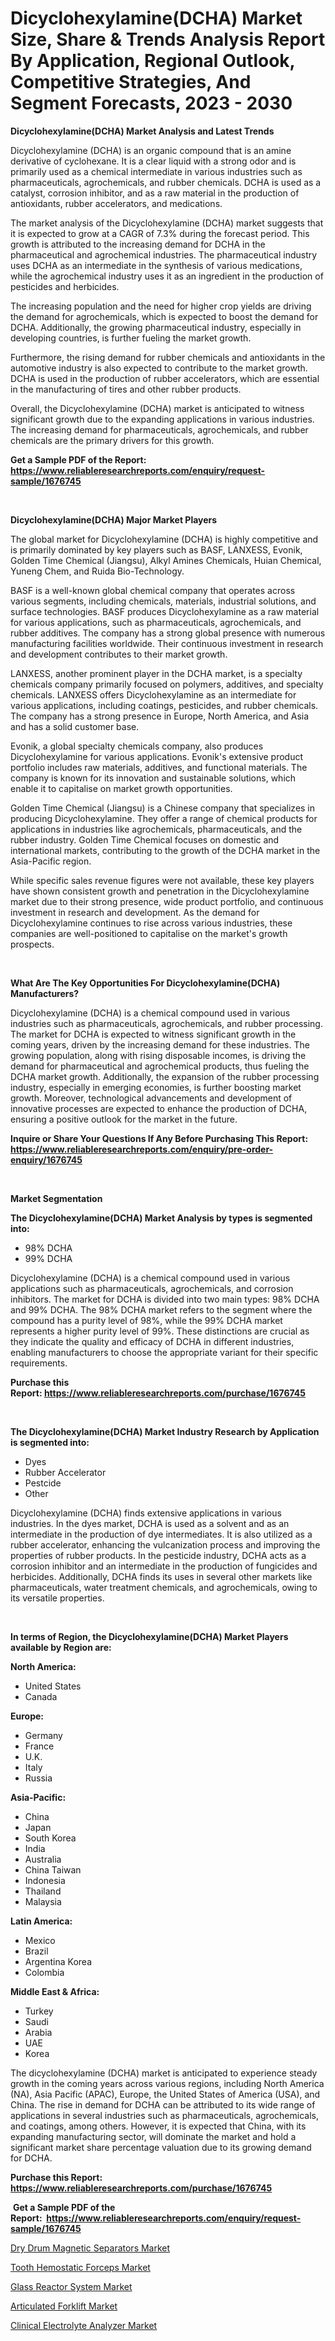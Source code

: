 <p><h1>Dicyclohexylamine(DCHA) Market Size, Share & Trends Analysis Report By Application, Regional Outlook, Competitive Strategies, And Segment Forecasts, 2023 - 2030</h1></p><p><strong>Dicyclohexylamine(DCHA) Market Analysis and Latest Trends</strong></p>
<p><p>Dicyclohexylamine (DCHA) is an organic compound that is an amine derivative of cyclohexane. It is a clear liquid with a strong odor and is primarily used as a chemical intermediate in various industries such as pharmaceuticals, agrochemicals, and rubber chemicals. DCHA is used as a catalyst, corrosion inhibitor, and as a raw material in the production of antioxidants, rubber accelerators, and medications.</p><p>The market analysis of the Dicyclohexylamine (DCHA) market suggests that it is expected to grow at a CAGR of 7.3% during the forecast period. This growth is attributed to the increasing demand for DCHA in the pharmaceutical and agrochemical industries. The pharmaceutical industry uses DCHA as an intermediate in the synthesis of various medications, while the agrochemical industry uses it as an ingredient in the production of pesticides and herbicides.</p><p>The increasing population and the need for higher crop yields are driving the demand for agrochemicals, which is expected to boost the demand for DCHA. Additionally, the growing pharmaceutical industry, especially in developing countries, is further fueling the market growth.</p><p>Furthermore, the rising demand for rubber chemicals and antioxidants in the automotive industry is also expected to contribute to the market growth. DCHA is used in the production of rubber accelerators, which are essential in the manufacturing of tires and other rubber products.</p><p>Overall, the Dicyclohexylamine (DCHA) market is anticipated to witness significant growth due to the expanding applications in various industries. The increasing demand for pharmaceuticals, agrochemicals, and rubber chemicals are the primary drivers for this growth.</p></p>
<p><strong>Get a Sample PDF of the Report:&nbsp; <a href="https://www.reliableresearchreports.com/enquiry/request-sample/1676745">https://www.reliableresearchreports.com/enquiry/request-sample/1676745</a></strong></p>
<p>&nbsp;</p>
<p><strong>Dicyclohexylamine(DCHA) Major Market Players</strong></p>
<p><p>The global market for Dicyclohexylamine (DCHA) is highly competitive and is primarily dominated by key players such as BASF, LANXESS, Evonik, Golden Time Chemical (Jiangsu), Alkyl Amines Chemicals, Huian Chemical, Yuneng Chem, and Ruida Bio-Technology.</p><p>BASF is a well-known global chemical company that operates across various segments, including chemicals, materials, industrial solutions, and surface technologies. BASF produces Dicyclohexylamine as a raw material for various applications, such as pharmaceuticals, agrochemicals, and rubber additives. The company has a strong global presence with numerous manufacturing facilities worldwide. Their continuous investment in research and development contributes to their market growth.</p><p>LANXESS, another prominent player in the DCHA market, is a specialty chemicals company primarily focused on polymers, additives, and specialty chemicals. LANXESS offers Dicyclohexylamine as an intermediate for various applications, including coatings, pesticides, and rubber chemicals. The company has a strong presence in Europe, North America, and Asia and has a solid customer base.</p><p>Evonik, a global specialty chemicals company, also produces Dicyclohexylamine for various applications. Evonik's extensive product portfolio includes raw materials, additives, and functional materials. The company is known for its innovation and sustainable solutions, which enable it to capitalise on market growth opportunities.</p><p>Golden Time Chemical (Jiangsu) is a Chinese company that specializes in producing Dicyclohexylamine. They offer a range of chemical products for applications in industries like agrochemicals, pharmaceuticals, and the rubber industry. Golden Time Chemical focuses on domestic and international markets, contributing to the growth of the DCHA market in the Asia-Pacific region.</p><p>While specific sales revenue figures were not available, these key players have shown consistent growth and penetration in the Dicyclohexylamine market due to their strong presence, wide product portfolio, and continuous investment in research and development. As the demand for Dicyclohexylamine continues to rise across various industries, these companies are well-positioned to capitalise on the market's growth prospects.</p></p>
<p>&nbsp;</p>
<p><strong>What Are The Key Opportunities For Dicyclohexylamine(DCHA) Manufacturers?</strong></p>
<p><p>Dicyclohexylamine (DCHA) is a chemical compound used in various industries such as pharmaceuticals, agrochemicals, and rubber processing. The market for DCHA is expected to witness significant growth in the coming years, driven by the increasing demand for these industries. The growing population, along with rising disposable incomes, is driving the demand for pharmaceutical and agrochemical products, thus fueling the DCHA market growth. Additionally, the expansion of the rubber processing industry, especially in emerging economies, is further boosting market growth. Moreover, technological advancements and development of innovative processes are expected to enhance the production of DCHA, ensuring a positive outlook for the market in the future.</p></p>
<p><strong>Inquire or Share Your Questions If Any Before Purchasing This Report: <a href="https://www.reliableresearchreports.com/enquiry/pre-order-enquiry/1676745">https://www.reliableresearchreports.com/enquiry/pre-order-enquiry/1676745</a></strong></p>
<p>&nbsp;</p>
<p><strong>Market Segmentation</strong></p>
<p><strong>The Dicyclohexylamine(DCHA) Market Analysis by types is segmented into:</strong></p>
<p><ul><li>98% DCHA</li><li>99% DCHA</li></ul></p>
<p><p>Dicyclohexylamine (DCHA) is a chemical compound used in various applications such as pharmaceuticals, agrochemicals, and corrosion inhibitors. The market for DCHA is divided into two main types: 98% DCHA and 99% DCHA. The 98% DCHA market refers to the segment where the compound has a purity level of 98%, while the 99% DCHA market represents a higher purity level of 99%. These distinctions are crucial as they indicate the quality and efficacy of DCHA in different industries, enabling manufacturers to choose the appropriate variant for their specific requirements.</p></p>
<p><strong>Purchase this Report:&nbsp;<a href="https://www.reliableresearchreports.com/purchase/1676745">https://www.reliableresearchreports.com/purchase/1676745</a></strong></p>
<p>&nbsp;</p>
<p><strong>The Dicyclohexylamine(DCHA) Market Industry Research by Application is segmented into:</strong></p>
<p><ul><li>Dyes</li><li>Rubber Accelerator</li><li>Pestcide</li><li>Other</li></ul></p>
<p><p>Dicyclohexylamine (DCHA) finds extensive applications in various industries. In the dyes market, DCHA is used as a solvent and as an intermediate in the production of dye intermediates. It is also utilized as a rubber accelerator, enhancing the vulcanization process and improving the properties of rubber products. In the pesticide industry, DCHA acts as a corrosion inhibitor and an intermediate in the production of fungicides and herbicides. Additionally, DCHA finds its uses in several other markets like pharmaceuticals, water treatment chemicals, and agrochemicals, owing to its versatile properties.</p></p>
<p>&nbsp;</p>
<p><strong>In terms of Region, the Dicyclohexylamine(DCHA) Market Players available by Region are:</strong></p>
<p>
    <p> <strong> North America: </strong>
        <ul>
            <li>United States</li>
            <li>Canada</li>
        </ul>
        </p> 
    <p> <strong> Europe: </strong>
        <ul>
            <li>Germany</li>
            <li>France</li>
            <li>U.K.</li>
            <li>Italy</li>
            <li>Russia</li>
        </ul>
        </p> 
    <p> <strong> Asia-Pacific: </strong>
        <ul>
            <li>China</li>
            <li>Japan</li>
            <li>South Korea</li>
            <li>India</li>
            <li>Australia</li>
            <li>China Taiwan</li>
            <li>Indonesia</li>
            <li>Thailand</li>
            <li>Malaysia</li>
        </ul>
        </p> 
    <p> <strong> Latin America: </strong>
        <ul>
            <li>Mexico</li>
            <li>Brazil</li>
            <li>Argentina Korea</li>
            <li>Colombia</li>
        </ul>
        </p> 
    <p> <strong> Middle East & Africa: </strong>
        <ul>
            <li>Turkey</li>
            <li>Saudi</li>
            <li>Arabia</li>
            <li>UAE</li>
            <li>Korea</li>
        </ul>
    </p>
    </p>
<p><p>The dicyclohexylamine (DCHA) market is anticipated to experience steady growth in the coming years across various regions, including North America (NA), Asia Pacific (APAC), Europe, the United States of America (USA), and China. The rise in demand for DCHA can be attributed to its wide range of applications in several industries such as pharmaceuticals, agrochemicals, and coatings, among others. However, it is expected that China, with its expanding manufacturing sector, will dominate the market and hold a significant market share percentage valuation due to its growing demand for DCHA.</p></p>
<p><strong>Purchase this Report: <a href="https://www.reliableresearchreports.com/purchase/1676745">https://www.reliableresearchreports.com/purchase/1676745</a></strong></p>
<p>&nbsp;<strong>Get a Sample PDF of the Report:&nbsp;&nbsp;<a href="https://www.reliableresearchreports.com/enquiry/request-sample/1676745">https://www.reliableresearchreports.com/enquiry/request-sample/1676745</a></strong></p>
<p><strong></strong></p>
<p><p><a href="https://www.linkedin.com/pulse/dry-drum-magnetic-separators-market-size-growth-forecast-from/">Dry Drum Magnetic Separators Market</a></p><p><a href="https://www.linkedin.com/pulse/tooth-hemostatic-forceps-market-research-report-unlocks/">Tooth Hemostatic Forceps Market</a></p><p><a href="https://medium.com/@birdielynch645/glass-reactor-system-market-size-growth-forecast-2023-2030-3a6059e1e836">Glass Reactor System Market</a></p><p><a href="https://medium.com/@bethhermann2023/articulated-forklift-market-size-growth-forecast-2023-2030-dd4e3161f692">Articulated Forklift Market</a></p><p><a href="https://www.linkedin.com/pulse/clinical-electrolyte-analyzer-market-challenges-opportunities/">Clinical Electrolyte Analyzer Market</a></p></p>